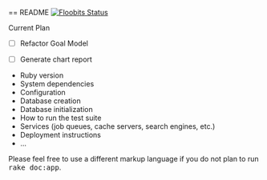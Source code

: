 == README
[![Floobits Status](https://floobits.com/robturtle/checkin-system.svg)](https://floobits.com/robturtle/checkin-system/redirect)

Current Plan

- [ ] Refactor Goal Model
- [ ] Generate chart report





* Ruby version
* System dependencies
* Configuration
* Database creation
* Database initialization
* How to run the test suite
* Services (job queues, cache servers, search engines, etc.)
* Deployment instructions
* ...

Please feel free to use a different markup language if you do not plan to run
<tt>rake doc:app</tt>.
